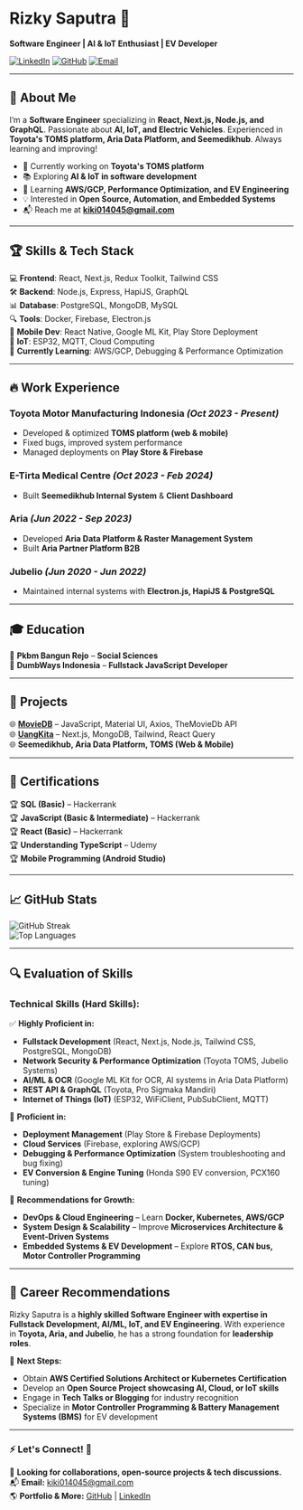# Rizky Saputra 🚀
**Software Engineer | AI & IoT Enthusiast | EV Developer**

[![LinkedIn](https://img.shields.io/badge/LinkedIn-M.%20Rizky%20Saputra-blue?logo=linkedin)](https://linkedin.com/in/m-rizky-saputras)
[![GitHub](https://img.shields.io/badge/GitHub-RiskySaptra-black?logo=github)](https://github.com/RiskySaptra)
[![Email](https://img.shields.io/badge/Email-kiki014045%40gmail.com-red?logo=gmail)](mailto:kiki014045@gmail.com)

---

## 🚀 About Me
I’m a **Software Engineer** specializing in **React, Next.js, Node.js, and GraphQL**. Passionate about **AI, IoT, and Electric Vehicles**. Experienced in **Toyota's TOMS platform, Aria Data Platform, and Seemedikhub**. Always learning and improving!  

- 🔭 Currently working on **Toyota's TOMS platform**
- 📚 Exploring **AI & IoT in software development**
- 🌱 Learning **AWS/GCP, Performance Optimization, and EV Engineering**
- 💡 Interested in **Open Source, Automation, and Embedded Systems**
- 📬 Reach me at **[kiki014045@gmail.com](mailto:kiki014045@gmail.com)**  

---

## 🏆 Skills & Tech Stack
💻 **Frontend**: React, Next.js, Redux Toolkit, Tailwind CSS  
🛠 **Backend**: Node.js, Express, HapiJS, GraphQL  
📊 **Database**: PostgreSQL, MongoDB, MySQL  
🔍 **Tools**: Docker, Firebase, Electron.js  
📱 **Mobile Dev**: React Native, Google ML Kit, Play Store Deployment  
🔌 **IoT**: ESP32, MQTT, Cloud Computing  
🚀 **Currently Learning**: AWS/GCP, Debugging & Performance Optimization  

---

## 🔥 Work Experience
### **Toyota Motor Manufacturing Indonesia** *(Oct 2023 - Present)*
- Developed & optimized **TOMS platform (web & mobile)**
- Fixed bugs, improved system performance
- Managed deployments on **Play Store & Firebase**

### **E-Tirta Medical Centre** *(Oct 2023 - Feb 2024)*
- Built **Seemedikhub Internal System** & **Client Dashboard**

### **Aria** *(Jun 2022 - Sep 2023)*
- Developed **Aria Data Platform & Raster Management System**
- Built **Aria Partner Platform B2B**

### **Jubelio** *(Jun 2020 - Jun 2022)*
- Maintained internal systems with **Electron.js, HapiJS & PostgreSQL**  

---

## 🎓 Education 
📌 **Pkbm Bangun Rejo** – **Social Sciences**  
📌 **DumbWays Indonesia** – **Fullstack JavaScript Developer**  

---

## 📂 Projects
🌐 **[MovieDB](https://permovies-db.netlify.app/)** – JavaScript, Material UI, Axios, TheMovieDb API  
🌐 **[UangKita](https://uang-kita-showcase.vercel.app/)** – Next.js, MongoDB, Tailwind, React Query  
🌐 **Seemedikhub, Aria Data Platform, TOMS (Web & Mobile)**  

---

## 📜 Certifications
🏆 **SQL (Basic)** – Hackerrank  
🏆 **JavaScript (Basic & Intermediate)** – Hackerrank  
🏆 **React (Basic)** – Hackerrank  
🏆 **Understanding TypeScript** – Udemy  
🏆 **Mobile Programming (Android Studio)**  

---

## 📈 GitHub Stats
![GitHub Streak](https://streak-stats.demolab.com?user=RiskySaptra&theme=dark&hide_border=true)  
![Top Languages](https://github-readme-stats.vercel.app/api/top-langs/?username=RiskySaptra&layout=compact&theme=dark)  

---

## 🔍 Evaluation of Skills
### **Technical Skills (Hard Skills):**
✅ **Highly Proficient in:**
- **Fullstack Development** (React, Next.js, Node.js, Tailwind CSS, PostgreSQL, MongoDB)
- **Network Security & Performance Optimization** (Toyota TOMS, Jubelio Systems)
- **AI/ML & OCR** (Google ML Kit for OCR, AI systems in Aria Data Platform)
- **REST API & GraphQL** (Toyota, Pro Sigmaka Mandiri)
- **Internet of Things (IoT)** (ESP32, WiFiClient, PubSubClient, MQTT)

🔹 **Proficient in:**
- **Deployment Management** (Play Store & Firebase Deployments)
- **Cloud Services** (Firebase, exploring AWS/GCP)
- **Debugging & Performance Optimization** (System troubleshooting and bug fixing)
- **EV Conversion & Engine Tuning** (Honda S90 EV conversion, PCX160 tuning)

📌 **Recommendations for Growth:**
- **DevOps & Cloud Engineering** – Learn **Docker, Kubernetes, AWS/GCP**
- **System Design & Scalability** – Improve **Microservices Architecture & Event-Driven Systems**
- **Embedded Systems & EV Development** – Explore **RTOS, CAN bus, Motor Controller Programming**

---

## 🎯 Career Recommendations
Rizky Saputra is a **highly skilled Software Engineer with expertise in Fullstack Development, AI/ML, IoT, and EV Engineering**. With experience in **Toyota, Aria, and Jubelio**, he has a strong foundation for **leadership roles**.

🚀 **Next Steps:**
- Obtain **AWS Certified Solutions Architect or Kubernetes Certification**
- Develop an **Open Source Project showcasing AI, Cloud, or IoT skills**
- Engage in **Tech Talks or Blogging** for industry recognition
- Specialize in **Motor Controller Programming & Battery Management Systems (BMS)** for EV development

---

### ⚡ Let's Connect! 🚀
💼 **Looking for collaborations, open-source projects & tech discussions.**  
📬 **Email:** [kiki014045@gmail.com](mailto:kiki014045@gmail.com)  
🌎 **Portfolio & More:** [GitHub](https://github.com/RiskySaptra) | [LinkedIn](https://linkedin.com/in/m-rizky-saputras)
